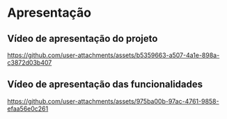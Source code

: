 # Apresentação

## Vídeo de apresentação do projeto

https://github.com/user-attachments/assets/b5359663-a507-4a1e-898a-c3872d03b407

## Vídeo de apresentação das funcionalidades

https://github.com/user-attachments/assets/975ba00b-97ac-4761-9858-efaa56e0c261

